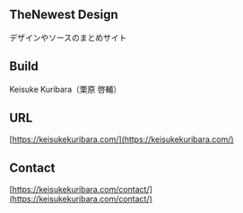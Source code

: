 ## TheNewest Design
デザインやソースのまとめサイト
## Build
Keisuke Kuribara（栗原 啓輔）
## URL
[https://keisukekuribara.com/](https://keisukekuribara.com/)
## Contact
[https://keisukekuribara.com/contact/](https://keisukekuribara.com/contact/)

